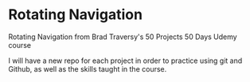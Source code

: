 # Rotating Navigation

Rotating Navigation from Brad Traversy's 50 Projects 50 Days Udemy course

I will have a new repo for each project in order to practice using git and Github, as well as the skills taught in the course.
